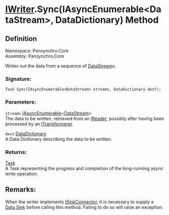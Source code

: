 # [IWriter](Pansynchro.Core.IWriter.html).Sync(IAsyncEnumerable&lt;DataStream&gt;, DataDictionary) Method

## Definition

Namespace: Pansynchro.Core<BR>
Assembly: Pansynchro.Core

Writes out the data from a sequence of [DataStream](Pansynchro.Core.DataStream.html)s.

### Signature:
```
Task Sync(IAsyncEnumerable<DataStream> streams, DataDictionary dest);
```

### Parameters:
`streams` [IAsyncEnumerable](https://docs.microsoft.com/en-us/dotnet/api/system.collections.generic.iasyncenumerable-1?view=net-6.0)&lt;[DataStream](Pansynchro.Core.DataStream.html)&gt;<BR>
The data to be written, retrieved from an [IReader](Pansynchro.Core.IReader.html), possibly after having been processed by an [ITransformerer](Pansynchro.Core.ITransformer.html).

`dest` [DataDictionary](Pansynchro.Core.DataDict.DataDictionary.html)<BR>
A Data Dictionary describing the data to be written.

### Returns:
[Task](https://docs.microsoft.com/en-us/dotnet/api/system.threading.tasks.task?view=net-6.0)<BR>
A Task representing the progress and completion of the long-running async write operation.

## Remarks:
When the writer implements [ISinkConnector](Pansynchro.Core.ISinkConnector.html), it is necessary to supply a [Data Sink](Pansynchro.Core.IDataSink) before calling this method.  Failing to do so will raise an exception.
